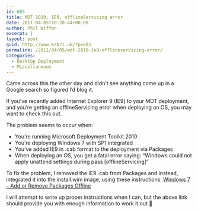 ```yaml
---
id: 685
title: MDT 2010, IE9, offlineServicing error
date: 2011-04-05T10:20:44+00:00
author: Phil Wiffen
excerpt: |
layout: post
guid: http://www.kabri.uk/?p=685
permalink: /2011/04/05/mdt-2010-ie9-offlineservicing-error/
categories:
  - Desktop Deployment
  - Miscellaneous
---
```

Came across this the other day and didn&#8217;t see anything come up in a Google search so figured I&#8217;d blog it.

If you&#8217;ve recently added Internet Explorer 9 (IE9) to your MDT deployment, and you&#8217;re getting an offlineServicing error when deploying an OS, you may want to check this out.

The problem seems to occur when:

  * You&#8217;re running Microsoft Deployment Toolkit 2010
  * You&#8217;re deploying Windows 7 with SP1 integrated
  * You&#8217;ve added IE9 in .cab format to the deployment via Packages
  * When deploying an OS, you get a fatal error saying: &#8220;Windows could not apply unattend settings during pass [offlineServicing]&#8221;

To fix the problem, I removed the IE9 .cab from Packages and instead, integrated it into the install.wim image, using these instructions: [Windows 7 &#8211; Add or Remove Packages Offline](http://technet.microsoft.com/en-us/library/dd744559(WS.10).aspx)

I will attempt to write up proper instructions when I can, but the above link should provide you with enough information to work it out 🙂